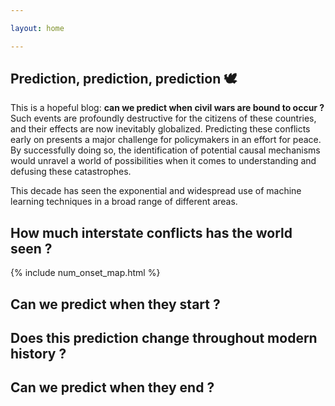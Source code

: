 ```yaml
---

layout: home

---
```



## Prediction, prediction, prediction 🕊

This is a hopeful blog: **can we predict when civil wars are bound to occur ?** Such events are profoundly destructive for the citizens of these countries, and their effects are now inevitably globalized. Predicting these conflicts early on presents a major challenge for policymakers in an effort for peace. By successfully doing so, the identification of potential causal mechanisms would unravel a world of possibilities when it comes to understanding and defusing these catastrophes.

This decade has seen the exponential and widespread use of machine learning techniques in a broad range of different areas.

## How much interstate conflicts has the world seen ?


{% include num_onset_map.html %}







## Can we predict when they start ?




## Does this prediction change throughout modern history ?







## Can we predict when they end ?
